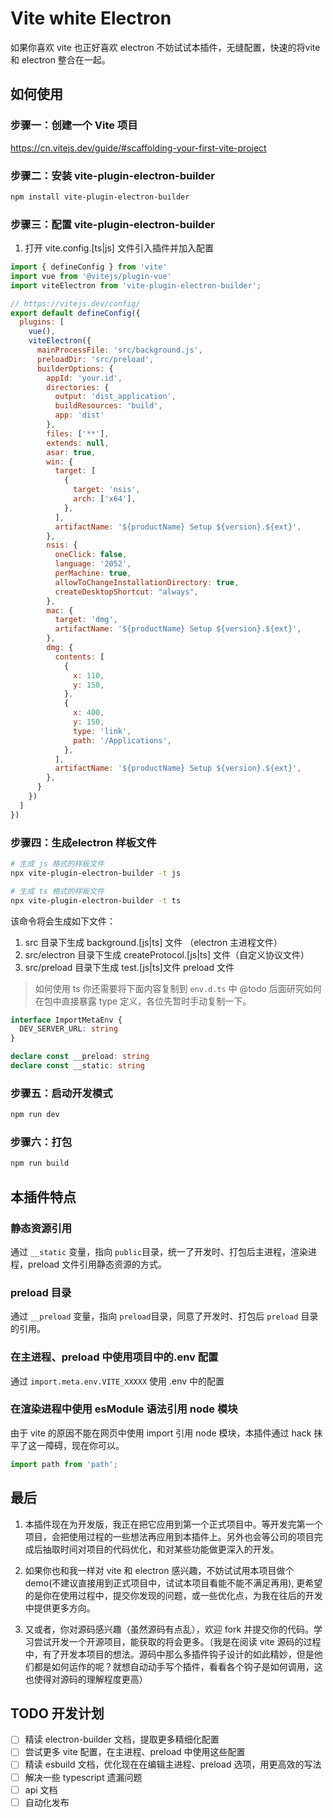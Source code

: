 # Vite white Electron

如果你喜欢 vite 也正好喜欢 electron 不妨试试本插件，无缝配置，快速的将vite 和 electron 整合在一起。

## 如何使用

### 步骤一：创建一个 Vite 项目

https://cn.vitejs.dev/guide/#scaffolding-your-first-vite-project

### 步骤二：安装 vite-plugin-electron-builder

``` bash
npm install vite-plugin-electron-builder
```

### 步骤三：配置 vite-plugin-electron-builder

1. 打开 vite.config.[ts|js] 文件引入插件并加入配置

``` js
import { defineConfig } from 'vite'
import vue from '@vitejs/plugin-vue'
import viteElectron from 'vite-plugin-electron-builder';

// https://vitejs.dev/config/
export default defineConfig({
  plugins: [
    vue(), 
    viteElectron({
      mainProcessFile: 'src/background.js',
      preloadDir: 'src/preload',
      builderOptions: {
        appId: 'your.id',
        directories: {
          output: 'dist_application',
          buildResources: 'build',
          app: 'dist'
        },
        files: ['**'],
        extends: null,
        asar: true,
        win: {
          target: [
            {
              target: 'nsis',
              arch: ['x64'],
            },
          ],
          artifactName: '${productName} Setup ${version}.${ext}',
        },
        nsis: {
          oneClick: false,
          language: '2052',
          perMachine: true,
          allowToChangeInstallationDirectory: true,
          createDesktopShortcut: "always",
        },
        mac: {
          target: 'dmg',
          artifactName: '${productName} Setup ${version}.${ext}',
        },
        dmg: {
          contents: [
            {
              x: 110,
              y: 150,
            },
            {
              x: 400,
              y: 150,
              type: 'link',
              path: '/Applications',
            },
          ],
          artifactName: '${productName} Setup ${version}.${ext}',
        },
      }
    })
  ]
})
```

### 步骤四：生成electron 样板文件

``` bash
# 生成 js 格式的样板文件
npx vite-plugin-electron-builder -t js

# 生成 ts 格式的样板文件
npx vite-plugin-electron-builder -t ts
```

该命令将会生成如下文件：

1. src 目录下生成 background.[js|ts] 文件 （electron 主进程文件）
2. src/electron 目录下生成 createProtocol.[js|ts] 文件（自定义协议文件）
3. src/preload 目录下生成 test.[js|ts]文件 preload 文件

> 如何使用 ts 你还需要将下面内容复制到 `env.d.ts` 中
> @todo 后面研究如何在包中直接暴露 type 定义，各位先暂时手动复制一下。
``` ts
interface ImportMetaEnv {
  DEV_SERVER_URL: string
}

declare const __preload: string
declare const __static: string
```

### 步骤五：启动开发模式
``` bash
npm run dev
```

### 步骤六：打包
``` bash
npm run build
```

## 本插件特点

### 静态资源引用
通过 `__static` 变量，指向 `public`目录，统一了开发时、打包后主进程，渲染进程，preload 文件引用静态资源的方式。

### preload 目录
通过 `__preload` 变量，指向 `preload`目录，同意了开发时、打包后 `preload` 目录的引用。

### 在主进程、preload 中使用项目中的.env 配置
通过 `import.meta.env.VITE_XXXXX` 使用 .env 中的配置

### 在渲染进程中使用 esModule 语法引用 node 模块
由于 vite 的原因不能在网页中使用 import 引用 node 模块，本插件通过 hack 抹平了这一障碍，现在你可以。
``` js
import path from 'path';
```

## 最后

1. 本插件现在为开发版，我正在把它应用到第一个正式项目中。等开发完第一个项目，会把使用过程的一些想法再应用到本插件上。另外也会等公司的项目完成后抽取时间对项目的代码优化，和对某些功能做更深入的开发。

2. 如果你也和我一样对 vite 和 electron 感兴趣，不妨试试用本项目做个 demo(不建议直接用到正式项目中，试试本项目看能不能不满足再用), 更希望的是你在使用过程中，提交你发现的问题，或一些优化点，为我在往后的开发中提供更多方向。

3. 又或者，你对源码感兴趣（虽然源码有点乱），欢迎 fork 并提交你的代码。学习尝试开发一个开源项目，能获取的将会更多。（我是在阅读 vite 源码的过程中，有了开发本项目的想法。源码中那么多插件钩子设计的如此精妙，但是他们都是如何运作的呢？就想自动动手写个插件，看看各个钩子是如何调用，这也使得对源码的理解程度更高）


## TODO 开发计划

- [ ] 精读 electron-builder 文档，提取更多精细化配置
- [ ] 尝试更多 vite 配置，在主进程、preload 中使用这些配置
- [ ] 精读 esbuild 文档，优化现在在编辑主进程、preload 选项，用更高效的写法
- [ ] 解决一些 typescript 遗漏问题
- [ ] api 文档
- [ ] 自动化发布